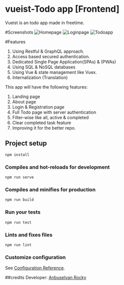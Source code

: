 # vueist-Todo app [Frontend]
Vueist is an todo app made in freetime.

#Screenshots
![Homepage](/screenshot/1.png?raw=true "Homepage")
![Loginpage](/screenshot/2.png?raw=true "Login Page")
![Todoapp](/screenshot/3.png?raw=true "Todoapp")


#Features
1. Using Restful & GraphQL approach.
2. Access based secured authentication.
3. Dedicated Single Page Application(SPAs) & (PWAs)
4. Using SQL & NoSQL databases
5. Using Vue & state management like Vuex.
6. Internalization (Translation)

This app will have the following features:
1. Landing page
2. About page
3. Login & Registration page
4. Full Todo page with server authentication
5. Filter-wise like all, active & completed
6. Clear completed task feature
7. Improving it for the better repo.



## Project setup
```
npm install
```

### Compiles and hot-reloads for development
```
npm run serve
```

### Compiles and minifies for production
```
npm run build
```

### Run your tests
```
npm run test
```

### Lints and fixes files
```
npm run lint
```

### Customize configuration
See [Configuration Reference](https://cli.vuejs.org/config/).

##credits
Developer: <a href="https://fb.me/anburocky3">Anbuselvan Rocky</a>
